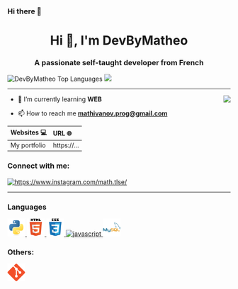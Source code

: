 ### Hi there 👋

<h1 align="center">Hi 👋, I'm DevByMatheo</h1>
<h3 align="center">A passionate self-taught developer from French</h3>

<a><img alt="DevByMatheo Top Languages" src="https://github-readme-stats.vercel.app/api/top-langs/?username=DevByMatheo&langs_count=9&count_private=true&layout=compact&theme=react&hide_border=true&bg_color=0D1117" /></a> ![](https://komarev.com/ghpvc/?username=DevByMatheo&color=blue)

---

<img align="right" src="https://media.giphy.com/media/NPXkCN2FutVO1Nt4P9/giphy.gif">

- 🌱 I’m currently learning **WEB**

- 📫 How to reach me **mathivanov.prog@gmail.com**


| Websites 💻 | URL 🌐 |
| -------------- | :--------- |
| My portfolio | https://... |

<h3 align="left">Connect with me:</h3>
<p align="left">
<a href="https://www.instagram.com/math.tlse/" target="blank"><img align="center" src="https://raw.githubusercontent.com/rahuldkjain/github-profile-readme-generator/888aff31e1d26dd2a6acf6afebbc34970aeb0118/src/images/icons/Social/instagram.svg" alt="https://www.instagram.com/math.tlse/" height="30" width="40" /></a>
</p>

---

<h3 align="left">Languages</h3>
<p align="left"> 

<a href="https://www.python.org" target="_blank" rel="noreferrer"> <img src="https://raw.githubusercontent.com/devicons/devicon/master/icons/python/python-original.svg" alt="python" width="40" height="40"/> </a> 
<a href="https://www.w3.org/html/" target="_blank" rel="noreferrer"> <img src="https://raw.githubusercontent.com/devicons/devicon/master/icons/html5/html5-original-wordmark.svg" alt="html5" width="40" height="40"/> </a> 
<a href="https://www.w3schools.com/css/" target="_blank" rel="noreferrer"> <img src="https://raw.githubusercontent.com/devicons/devicon/master/icons/css3/css3-original-wordmark.svg" alt="css3" width="40" height="40"/> </a> 
<a href="https://developer.mozilla.org/fr/docs/Web/JavaScript" target="_blank" rel="noreferrer"> <img src="https://raw.githubusercontent.com/rahuldkjain/github-profile-readme-generator/888aff31e1d26dd2a6acf6afebbc34970aeb0118/src/images/icons/ProgrammingLanguages/javascript.svg" alt="javascript" width="40" height="40"/> </a> 
<a href="https://www.mysql.com/" target="_blank" rel="noreferrer"> <img src="https://raw.githubusercontent.com/devicons/devicon/master/icons/mysql/mysql-original-wordmark.svg" alt="sql" width="40" height="40"/> </a>
</p>


<h3 align="left">Others:</h3>
<p align="left"> 
<a href="https://git-scm.com/" target="_blank" rel="noreferrer"> <img src="https://raw.githubusercontent.com/devicons/devicon/ca28c779441053191ff11710fe24a9e6c23690d6/icons/git/git-plain.svg" alt="git" width="40" height="40"/> </a> 

